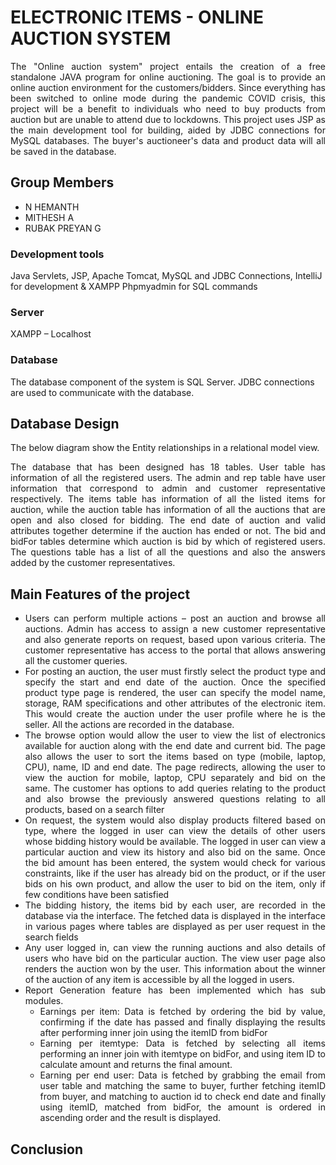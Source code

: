 # ELECTRONIC ITEMS - ONLINE AUCTION SYSTEM
<div align="justify">
The "Online auction system" project entails the creation of a free standalone JAVA program for online auctioning. The goal is to provide an online auction environment for the customers/bidders. Since everything has been switched to online mode during the pandemic COVID crisis, this project will be a benefit to individuals who need to buy products from auction but are unable to attend due to lockdowns. This project uses JSP as the main development tool for building, aided by JDBC connections for MySQL databases. The buyer's auctioneer's data and product data will all be saved in the database.
</div>

## Group Members 
- N HEMANTH 
- MITHESH A
- RUBAK PREYAN G

### Development tools
Java Servlets, JSP, Apache Tomcat, MySQL and JDBC Connections, IntelliJ for development & XAMPP Phpmyadmin for SQL commands
### Server
XAMPP – Localhost
### Database
The database component of the system is SQL Server. JDBC connections are used to communicate with the database. 

## Database Design 
The below diagram show the Entity relationships in a relational model view.

<div align="justify">
The database that has been designed has 18 tables. User table has information of all the registered users. The admin and rep table have user information that correspond to admin and customer representative respectively. The items table has information of all the listed items for auction, while the auction table has information of all the auctions that are open and also closed for bidding. The end date of auction and valid attributes together determine if the auction has ended or not. The bid and bidFor tables determine which auction is bid by which of registered users. The questions table has a list of all the questions and also the answers added by the customer representatives. 
<div>
   
## Main Features of the project
   

- Users can perform multiple actions – post an auction and browse all auctions. Admin has access to assign a new customer representative and also generate reports on request, based upon various criteria. The customer representative has access to the portal that allows answering all the customer queries. 
- For posting an auction, the user must firstly select the product type and specify the start and end date of the auction. Once the specified product type page is rendered, the user can specify the model name, storage, RAM specifications and other attributes of the electronic item. This would create the auction under the user profile where he is the seller. All the actions are recorded in the database.
- The browse option would allow the user to view the list of electronics available for auction along with the end date and current bid. The page also allows the user to sort the items based on type (mobile, laptop, CPU), name, ID and end date. The page redirects, allowing the user to view the auction for mobile, laptop, CPU separately and bid on the same. The customer has options to add queries relating to the product and also browse the previously answered questions relating to all products, based on a search filter
- On request, the system would also display products filtered based on type, where the logged in user can view the details of other users whose bidding history would be available. The logged in user can view a particular auction and view its history and also bid on the same. Once the bid amount has been entered, the system would check for various constraints, like if the user has already bid on the product, or if the user bids on his own product, and allow the user to bid on the item, only if few conditions have been satisfied
- The bidding history, the items bid by each user, are recorded in the database via the interface. The fetched data is displayed in the interface in various pages where tables are displayed as per user request in the search fields
- Any user logged in, can view the running auctions and also details of users who have bid on the particular auction. The view user page also renders the auction won by the user. This information about the winner of the auction of any item is accessible by all the logged in users. 
- Report Generation feature has been implemented which has sub modules. 
   - Earnings per item: Data is fetched by ordering the bid by value, confirming if the date has passed and finally displaying the results after performing inner join using the itemID from bidFor
   - Earning per itemtype: Data is fetched by selecting all items performing an inner join with itemtype on bidFor, and using item ID to calculate amount and returns the final amount.
   - Earning per end user: Data is fetched by grabbing the email from user table and matching the same to buyer, further fetching itemID from buyer, and matching to auction id to check end date and finally using itemID, matched from bidFor, the amount is ordered in ascending order and the result is displayed. 

## Conclusion





